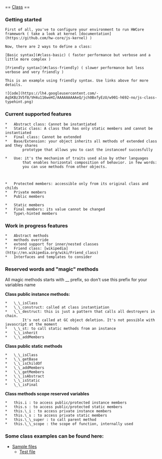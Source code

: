  == [Class](https://github.com/hw-core/js-library-class/blob/master/Class.js) ==

### Getting started

    First of all, you've to configure your environment to run HWCore framework ( take a look at kernel [documentation](https://github.com/hw-core/js-kernel) )

    Now, there are 2 ways to define a class:

    [Basic syntax](#class-basic) ( faster performance but verbose and a little more complex )

    [Friendly syntax](#class-friendly) ( slower performance but less verbose and very friendly )

    This is an example using friendly syntax. Use links above for more details.  

    ![Code](https://lh4.googleusercontent.com/-Aq5KBz3V5f8/VH4u116weHI/AAAAAAAAAeQ/jch0BxfyEzU/w901-h692-no/js-class-typehint.png) 

### Current supported features

    *   Abstract class: Cannot be instantiated
    *   Static class: A class that has only static members and cannot be instantiated
    *   Final class: Cannot be extended
    *   Base/Extension: your object inherits all methods of extended class and they shares
            prototype that allows you to cast the instanceof succesfully
        
    *   Use: it's the mechanism of traits used also by other languages 
            that enables horizontal composition of behavior. in few words: 
            you can use methods from other objects. 
        
    
    
    *   Protected members: accessible only from its original class and childs
    *   Private members
    *   Public members
    
    *   Static members
    *   Final members: its value cannot be changed
    *   Type\-hinted members 

### Work in progress features

    *   Abstract methods
    *   methods override
    *   extend support for inner/nested classes
    *   Friend class: [wikipedia](http://en.wikipedia.org/wiki/Friend_class)
    *   Interfaces and templates to consider 

### Reserved words and "magic" methods

All magic methods starts with \_\_ prefix, so don't use this prefix for your variables name

 **Class public instance methods:**

    *   \_\_isClass
    *   \_\_construct: called at class instantiation
    *   \_\_destruct: this is just a pattern that calls all destroyers in chain. 
            It's not called at GC object deletion. It's not possible with javascript at the moment
    *   \_\_st: to call static methods from an instance
    *   \_\_inherit
    *   \_\_addMembers

 **Class public static methods**

    *   \_\_isClass
    *   \_\_getBase
    *   \_\_isChildOf
    *   \_\_addMembers
    *   \_\_getMembers
    *   \_\_isAbstract
    *   \_\_isStatic
    *   \_\_isFinal

 **Class methods scope reserved variables**

    *   this.i : to access public/protected instance members
    *   this.s : to access public/protected static members
    *   this.\_i : to access private instance members
    *   this.\_s : to access private static members
    *   this.\_\_super : to call parent method
    *   this.\_\_scope : the scope of function, internally used 

### Some class examples can be found here:

*   [Sample files](https://github.com/hw-core/js-library-class/tree/gh-pages/samples)
    *   [Test file](https://github.com/hw-core/js-library-class/blob/tests/tests/class.js)